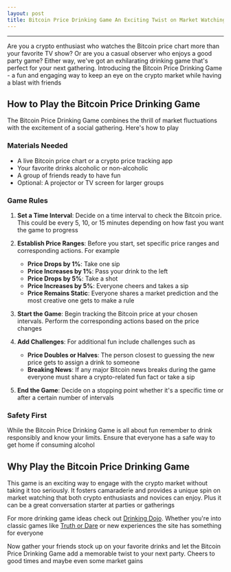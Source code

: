 ```yaml
---
layout: post
title: Bitcoin Price Drinking Game An Exciting Twist on Market Watching
---
```



---

Are you a crypto enthusiast who watches the Bitcoin price chart more than your favorite TV show? Or are you a casual observer who enjoys a good party game? Either way, we've got an exhilarating drinking game that's perfect for your next gathering. Introducing the Bitcoin Price Drinking Game - a fun and engaging way to keep an eye on the crypto market while having a blast with friends

## How to Play the Bitcoin Price Drinking Game

The Bitcoin Price Drinking Game combines the thrill of market fluctuations with the excitement of a social gathering. Here's how to play

### Materials Needed

- A live Bitcoin price chart or a crypto price tracking app
- Your favorite drinks alcoholic or non-alcoholic
- A group of friends ready to have fun
- Optional: A projector or TV screen for larger groups

### Game Rules

1. **Set a Time Interval**: Decide on a time interval to check the Bitcoin price. This could be every 5, 10, or 15 minutes depending on how fast you want the game to progress

2. **Establish Price Ranges**: Before you start, set specific price ranges and corresponding actions. For example 

   - **Price Drops by 1%**: Take one sip
   - **Price Increases by 1%**: Pass your drink to the left
   - **Price Drops by 5%**: Take a shot
   - **Price Increases by 5%**: Everyone cheers and takes a sip
   - **Price Remains Static**: Everyone shares a market prediction and the most creative one gets to make a rule

3. **Start the Game**: Begin tracking the Bitcoin price at your chosen intervals. Perform the corresponding actions based on the price changes

4. **Add Challenges**: For additional fun include challenges such as 

   - **Price Doubles or Halves**: The person closest to guessing the new price gets to assign a drink to someone
   - **Breaking News**: If any major Bitcoin news breaks during the game everyone must share a crypto-related fun fact or take a sip

5. **End the Game**: Decide on a stopping point whether it's a specific time or after a certain number of intervals

### Safety First

While the Bitcoin Price Drinking Game is all about fun remember to drink responsibly and know your limits. Ensure that everyone has a safe way to get home if consuming alcohol

## Why Play the Bitcoin Price Drinking Game

This game is an exciting way to engage with the crypto market without taking it too seriously. It fosters camaraderie and provides a unique spin on market watching that both crypto enthusiasts and novices can enjoy. Plus it can be a great conversation starter at parties or gatherings

For more drinking game ideas check out [Drinking Dojo](https://drinkingdojo.com/). Whether you're into classic games like [Truth or Dare](https://drinkingdojo.com/games/truth-or-dare) or new experiences the site has something for everyone

Now gather your friends stock up on your favorite drinks and let the Bitcoin Price Drinking Game add a memorable twist to your next party. Cheers to good times and maybe even some market gains